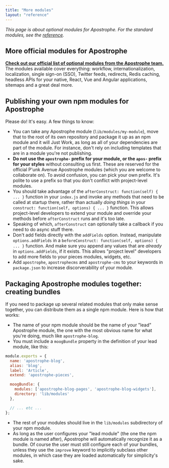 ```yaml
---
title: "More modules"
layout: "reference"
---
```


*This page is about optional modules for Apostrophe. For the standard modules, see the [reference](modules/index.html).*

## More official modules for Apostrophe

**[Check out our official list of optional modules from the Apostrophe team.](https://apostrophecms.org/extend)** The modules available cover everything: workflow, internationalization, localization, single sign-on (SSO), Twitter feeds, redirects, Redis caching, headless APIs for your native, React, Vue and Angular applications, sitemaps and a great deal more.

## Publishing your own npm modules for Apostrophe

Please do! It's easy. A few things to know:

* You can take any Apostrophe module (`lib/modules/my-module`), move that to the root of its own repository and package it up as an npm module and it will Just Work, as long as all of your dependencies are part of the module. For instance, don't rely on including templates that are in a module you're not publishing.
* **Do not use the `apostrophe-` prefix for your module, or the `apos-` prefix for your styles** without consulting us first. These are reserved for the official P'unk Avenue Apostrophe modules (which you are welcome to collaborate on). To avoid confusion, you can pick your own prefix. It's polite to use a prefix so that you don't conflict with project-level modules.
* You should take advantage of the `afterConstruct: function(self) { ... }` function in your `index.js` and invoke any methods that need to be called at startup there, rather than actually *doing things* in your `construct: function(self, options) { ... }` function. This allows project-level developers to extend your module and override your methods before `afterConstruct` runs and it's too late.
* Speaking of which, `afterConstruct` can optionally take a callback if you need to do async stuff there.
* Don't add fields directly with the `addFields` option. Instead, manipulate `options.addFields` in a `beforeConstruct: function(self, options) { ... }` function. And make sure you append any values that are *already* in `options.addFields`, if it exists. This allows "project level" developers to add more fields to your pieces modules, widgets, etc.
* Add `apostrophe`, `apostrophecms` and `apostrophe-cms` to your keywords in `package.json` to increase discorverability of your module.

## Packaging Apostrophe modules together: creating bundles

If you need to package up several related modules that only make sense together, you can distribute them as a single npm module. Here is how that works:

* The name of your npm module should be the name of your "lead" Apostrophe module, the one with the most obvious name for what you're doing, much like `apostrophe-blog`.
* You must include a `moogBundle` property in the definition of your lead module, like this:

```javascript
module.exports = {
  name: 'apostrophe-blog',
  alias: 'blog',
  label: 'Article',
  extend: 'apostrophe-pieces',

  moogBundle: {
    modules: ['apostrophe-blog-pages', 'apostrophe-blog-widgets'],
    directory: 'lib/modules'
  },

  // ... etc ...
};
```

* The rest of your modules should live in the `lib/modules` subdirectory of your npm module.
* As long as the user configures your "lead module" (the one the npm module is named after), Apostrophe will automatically recognize it as a bundle. Of course the user must still configure each of your bundles, unless they use the `improve` keyword to implicitly subclass other modules, in which case they are loaded automatically for simplicity's sake.
